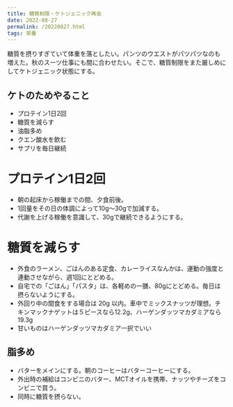 ```yaml
---
title: 糖質制限・ケトジェニック再会
date: 2022-08-27
permalink: /20220827.html
tags: 栄養
--- 
```


糖質を摂りすぎていて体重を落としたい。パンツのウエストがパツパツなのも増えた。秋のスーツ仕事にも間に合わせたい。そこで、糖質制限をまた厳しめにしてケトジェニック状態にする。

## ケトのためやること

- プロテイン1日2回
- 糖質を減らす
- 油脂多め
- クエン酸水を飲む
- サプリを毎日継続

# プロテイン1日2回

- 朝の起床から稼働までの間、夕食前後。
- 1回量をその日の体調によって10g〜30gで加減する。
- 代謝を上げる稼働を意識して、30gで継続できるようにする。

# 糖質を減らす

- 外食のラーメン、ごはんのある定食、カレーライスなんかは、運動の強度と連動させながら、週1回にとどめる。
- 自宅での「ごはん」「パスタ」は、各軽めの一膳、80gにとどめる。毎日は摂らないようにする。
- 外回り中の間食をする場合は 20g 以内。車中でミックスナッツが理想。チキンマックナゲットは５ピースなら12.2g、ハーゲンダッツマカダミアなら19.3g 
- 甘いものはハーゲンダッツマカダミア一択でいい

## 脂多め

- バターをメインにする。朝のコーヒーはバターコーヒーにする。
- 外出時の補給はコンビニのバター、MCTオイルを携帯、ナッツやチーズをコンビニで買う。
- 同時に糖質を摂らない。



